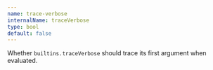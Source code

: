 ```yaml
---
name: trace-verbose
internalName: traceVerbose
type: bool
default: false
---
```

Whether `builtins.traceVerbose` should trace its first argument when evaluated.
